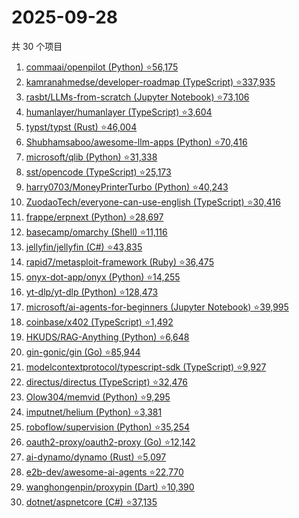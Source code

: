 # 2025-09-28

共 30 个项目

<!-- BEGIN GITHUB -->
<!-- 最后更新时间 2025-09-28 19:05:43 +0800 -->
1. [commaai/openpilot (Python) ⭐56,175](https://github.com/commaai/openpilot)
1. [kamranahmedse/developer-roadmap (TypeScript) ⭐337,935](https://github.com/kamranahmedse/developer-roadmap)
1. [rasbt/LLMs-from-scratch (Jupyter Notebook) ⭐73,106](https://github.com/rasbt/LLMs-from-scratch)
1. [humanlayer/humanlayer (TypeScript) ⭐3,604](https://github.com/humanlayer/humanlayer)
1. [typst/typst (Rust) ⭐46,004](https://github.com/typst/typst)
1. [Shubhamsaboo/awesome-llm-apps (Python) ⭐70,416](https://github.com/Shubhamsaboo/awesome-llm-apps)
1. [microsoft/qlib (Python) ⭐31,338](https://github.com/microsoft/qlib)
1. [sst/opencode (TypeScript) ⭐25,173](https://github.com/sst/opencode)
1. [harry0703/MoneyPrinterTurbo (Python) ⭐40,243](https://github.com/harry0703/MoneyPrinterTurbo)
1. [ZuodaoTech/everyone-can-use-english (TypeScript) ⭐30,416](https://github.com/ZuodaoTech/everyone-can-use-english)
1. [frappe/erpnext (Python) ⭐28,697](https://github.com/frappe/erpnext)
1. [basecamp/omarchy (Shell) ⭐11,116](https://github.com/basecamp/omarchy)
1. [jellyfin/jellyfin (C#) ⭐43,835](https://github.com/jellyfin/jellyfin)
1. [rapid7/metasploit-framework (Ruby) ⭐36,475](https://github.com/rapid7/metasploit-framework)
1. [onyx-dot-app/onyx (Python) ⭐14,255](https://github.com/onyx-dot-app/onyx)
1. [yt-dlp/yt-dlp (Python) ⭐128,473](https://github.com/yt-dlp/yt-dlp)
1. [microsoft/ai-agents-for-beginners (Jupyter Notebook) ⭐39,995](https://github.com/microsoft/ai-agents-for-beginners)
1. [coinbase/x402 (TypeScript) ⭐1,492](https://github.com/coinbase/x402)
1. [HKUDS/RAG-Anything (Python) ⭐6,648](https://github.com/HKUDS/RAG-Anything)
1. [gin-gonic/gin (Go) ⭐85,944](https://github.com/gin-gonic/gin)
1. [modelcontextprotocol/typescript-sdk (TypeScript) ⭐9,927](https://github.com/modelcontextprotocol/typescript-sdk)
1. [directus/directus (TypeScript) ⭐32,476](https://github.com/directus/directus)
1. [Olow304/memvid (Python) ⭐9,295](https://github.com/Olow304/memvid)
1. [imputnet/helium (Python) ⭐3,381](https://github.com/imputnet/helium)
1. [roboflow/supervision (Python) ⭐35,254](https://github.com/roboflow/supervision)
1. [oauth2-proxy/oauth2-proxy (Go) ⭐12,142](https://github.com/oauth2-proxy/oauth2-proxy)
1. [ai-dynamo/dynamo (Rust) ⭐5,097](https://github.com/ai-dynamo/dynamo)
1. [e2b-dev/awesome-ai-agents ⭐22,770](https://github.com/e2b-dev/awesome-ai-agents)
1. [wanghongenpin/proxypin (Dart) ⭐10,390](https://github.com/wanghongenpin/proxypin)
1. [dotnet/aspnetcore (C#) ⭐37,135](https://github.com/dotnet/aspnetcore)
<!-- END GITHUB -->